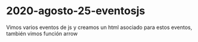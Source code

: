 # 2020-agosto-25-eventosjs
Vimos varios eventos de js y creamos un html asociado para estos eventos, también vimos función arrow
